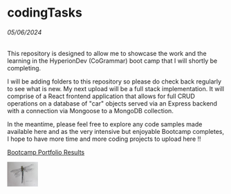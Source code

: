 # codingTasks

<h6>05/06/2024</h6>

This repository is designed to allow me to showcase the work and the learning in the HyperionDev (CoGrammar) boot camp that I will shortly be completing.

I will be adding folders to this repository so please do check back regularly to see what is new. My next upload will be a full stack implementation. It will comprise of a React frontend application that allows for full CRUD operations on a database of "car" objects served via an Express backend with a connection via Mongoose to a MongoDB collection.

In the meantime, please feel free to explore any code samples made available here and as the very intensive but enjoyable Bootcamp completes, I hope to have more time and more coding projects to upload here !! 

[Bootcamp Portfolio Results](https://www.hyperiondev.com/portfolio/AH24020013978/)

<img src="/Images/Dragonfly.jpg" width="14%" alt="Dragonfly">
